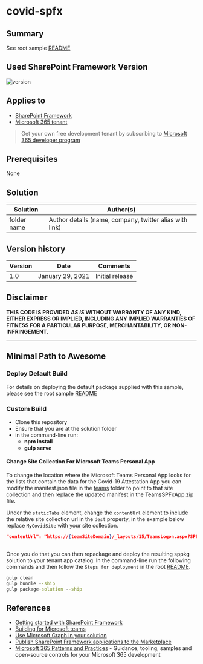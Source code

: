 # covid-spfx

## Summary

See root sample [README](../README.md)

## Used SharePoint Framework Version

![version](https://img.shields.io/badge/version-1.12.1-green.svg)

## Applies to

- [SharePoint Framework](https://aka.ms/spfx)
- [Microsoft 365 tenant](https://docs.microsoft.com/en-us/sharepoint/dev/spfx/set-up-your-developer-tenant)

> Get your own free development tenant by subscribing to [Microsoft 365 developer program](http://aka.ms/o365devprogram)

## Prerequisites

None

## Solution

Solution|Author(s)
--------|---------
folder name | Author details (name, company, twitter alias with link)

## Version history

Version|Date|Comments
-------|----|--------
1.0|January 29, 2021|Initial release

## Disclaimer

**THIS CODE IS PROVIDED *AS IS* WITHOUT WARRANTY OF ANY KIND, EITHER EXPRESS OR IMPLIED, INCLUDING ANY IMPLIED WARRANTIES OF FITNESS FOR A PARTICULAR PURPOSE, MERCHANTABILITY, OR NON-INFRINGEMENT.**

---

## Minimal Path to Awesome

### Deploy Default Build

For details on deploying the default package supplied with this sample, please see the 
root sample [README](../README.md)

### Custom Build

- Clone this repository
- Ensure that you are at the solution folder
- in the command-line run:
  - **npm install**
  - **gulp serve**

#### Change Site Collection For Microsoft Teams Personal App

To change the location where the Microsoft Teams Personal App looks for the lists that contain the data for the Covid-19 Attestation App you can modify the manifest.json file in the [teams](./teams) folder to point to that site collection and then replace the updated manifest in the TeamsSPFxApp.zip file.

Under the `staticTabs` element, change the `contentUrl` element to include the relative site collection url in the `dest` property, in the example below replace `MyCovidSite` with your site collection.

  ```json
  "contentUrl": "https://{teamSiteDomain}/_layouts/15/TeamsLogon.aspx?SPFX=true&dest=/sites/MyCovidSite/_layouts/15/teamshostedapp.aspx%3Fteams%26personal%26componentId=3ab8fb75-8f80-4ff1-90a3-6f711ad27c1d%26forceLocale={locale}",
      
  ```

Once you do that you can then repackage and deploy the resulting sppkg solution to your tenant app catalog. In the command-line run the following commands and then follow the `Steps for deployment` in the root [README](../README.md#Steps-for-deployment).

  ```cmd
  gulp clean
  gulp bundle --ship
  gulp package-solution --ship
  ```

## References

- [Getting started with SharePoint Framework](https://docs.microsoft.com/en-us/sharepoint/dev/spfx/set-up-your-developer-tenant)
- [Building for Microsoft teams](https://docs.microsoft.com/en-us/sharepoint/dev/spfx/build-for-teams-overview)
- [Use Microsoft Graph in your solution](https://docs.microsoft.com/en-us/sharepoint/dev/spfx/web-parts/get-started/using-microsoft-graph-apis)
- [Publish SharePoint Framework applications to the Marketplace](https://docs.microsoft.com/en-us/sharepoint/dev/spfx/publish-to-marketplace-overview)
- [Microsoft 365 Patterns and Practices](https://aka.ms/m365pnp) - Guidance, tooling, samples and open-source controls for your Microsoft 365 development
